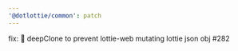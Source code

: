 ```yaml
---
'@dotlottie/common': patch
---
```


fix: 🐛 deepClone to prevent lottie-web mutating lottie json obj #282
